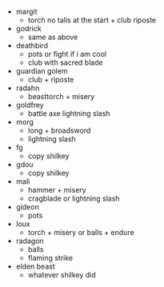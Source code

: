 - margit
	- torch no talis at the start + club riposte
- godrick
	- same as above
- deathbird
	- pots or fight if i am cool
	- club with sacred blade
- guardian golem
	- club + riposte
- radahn
	- beasttorch + misery
- goldfrey
	- battle axe lightning slash
- morg
	- long + broadsword
	- lightning slash
- fg
	- copy shilkey
- gdou
	- copy shilkey
- mali
	- hammer + misery
	- cragblade or lightning slash
- gideon
	- pots
- loux
	- torch + misery or balls + endure
- radagon
	- balls
	- flaming strike
- elden beast
	- whatever shilkey did